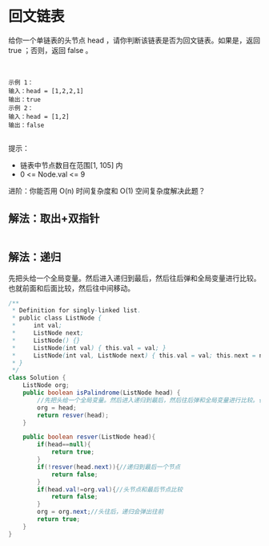 # 回文链表
给你一个单链表的头节点 head ，请你判断该链表是否为回文链表。如果是，返回 true ；否则，返回 false 。

 
````
示例 1：
输入：head = [1,2,2,1]
输出：true
示例 2：
输入：head = [1,2]
输出：false
 
````
提示：
- 链表中节点数目在范围[1, 105] 内
- 0 <= Node.val <= 9
 

进阶：你能否用 O(n) 时间复杂度和 O(1) 空间复杂度解决此题？

## 解法：取出+双指针

````java

````

## 解法：递归
先把头给一个全局变量。然后进入递归到最后，然后往后弹和全局变量进行比较。也就前面和后面比较，然后往中间移动。

````java
/**
 * Definition for singly-linked list.
 * public class ListNode {
 *     int val;
 *     ListNode next;
 *     ListNode() {}
 *     ListNode(int val) { this.val = val; }
 *     ListNode(int val, ListNode next) { this.val = val; this.next = next; }
 * }
 */
class Solution {
    ListNode org;
    public boolean isPalindrome(ListNode head) {
        //先把头给一个全局变量。然后进入递归到最后，然后往后弹和全局变量进行比较。也就前面和后面比较，然后往中间移动。
        org = head;
        return resver(head);
    }

    public boolean resver(ListNode head){
        if(head==null){
            return true;
        }
        if(!resver(head.next)){//递归到最后一个节点
            return false;
        }
        if(head.val!=org.val){//头节点和最后节点比较
            return false;
        }
        org = org.next;//头往后，递归会弹出往前
        return true;
    }
}
````

